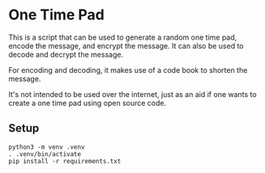 # One Time Pad

This is a script that can be used to generate a random one time pad, encode the message, and encrypt the message. It can also be used to decode and decrypt the message.

For encoding and decoding, it makes use of a code book to shorten the message.

It's not intended to be used over the internet, just as an aid if one wants to create a one time pad using open source code.


## Setup

```
python3 -m venv .venv
. .venv/bin/activate
pip install -r requirements.txt
```
